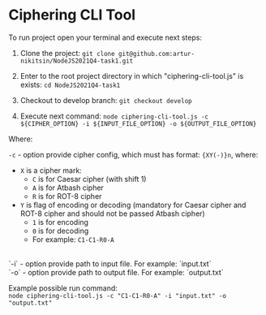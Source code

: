 # Ciphering CLI Tool

To run project open your terminal and execute next steps:

1. Clone the project:
`git clone git@github.com:artur-nikitsin/NodeJS2021Q4-task1.git`

2. Enter to the root project directory in which "ciphering-cli-tool.js" is exists:
`cd NodeJS2021Q4-task1`

3. Checkout to develop branch:
`git checkout develop`

5. Execute next command:
`node ciphering-cli-tool.js -c ${CIPHER_OPTION} -i ${INPUT_FILE_OPTION} -o ${OUTPUT_FILE_OPTION}`

Where:

`-c` - option provide cipher config, which must has format: `{XY(-)}n`, where:
  * `X` is a cipher mark:
    * `C` is for Caesar cipher (with shift 1)
    * `A` is for Atbash cipher
    * `R` is for ROT-8 cipher
  * `Y` is flag of encoding or decoding (mandatory for Caesar cipher and ROT-8 cipher and should not be passed Atbash cipher)
    * `1` is for encoding
    * `0` is for decoding
    *  For example: `C1-C1-R0-A`
<br />
`-i` - option provide path to input file. For example: `input.txt`
<br />
`-o` - option provide path to output file. For example: `output.txt`

Example possible run command:
<br />
`node ciphering-cli-tool.js -c "C1-C1-R0-A" -i "input.txt" -o "output.txt"`
